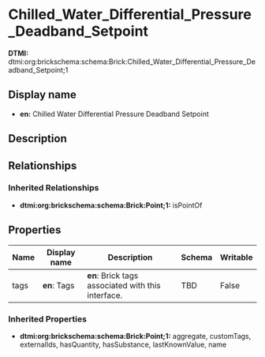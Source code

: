 # Chilled_Water_Differential_Pressure_Deadband_Setpoint
**DTMI:** dtmi:org:brickschema:schema:Brick:Chilled_Water_Differential_Pressure_Deadband_Setpoint;1
## Display name
- **en:** Chilled Water Differential Pressure Deadband Setpoint
## Description
## Relationships
### Inherited Relationships
* **dtmi:org:brickschema:schema:Brick:Point;1:** isPointOf
## Properties
|Name|Display name|Description|Schema|Writable|
|-|-|-|-|-|
|tags|**en**: Tags|**en**: Brick tags associated with this interface.|TBD|False|
### Inherited Properties
* **dtmi:org:brickschema:schema:Brick:Point;1:** aggregate, customTags, externalIds, hasQuantity, hasSubstance, lastKnownValue, name
